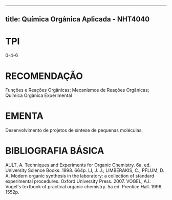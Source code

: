 
---
title: Química Orgânica Aplicada - NHT4040 
---

# TPI

0-4-6

# RECOMENDAÇÃO

Funções e Reações Orgânicas; Mecanismos de Reações Orgânicas; Química Orgânica Experimental

# EMENTA

Desenvolvimento de projetos de síntese de pequenas moléculas.

# BIBLIOGRAFIA BÁSICA

AULT, A. Techniques and Experiments for Organic Chemistry. 6a. ed. University Science Books. 1998. 664p. 
LI, J. J.; LIMBERAKIS, C.; PFLUM, D. A. Modern organic synthesis in the laboratory: a collection of standard experimental procedures. Oxford University Press. 2007.
VOGEL, A.I. Vogel's textbook of practical organic chemistry. 5a ed. Prentice Hall. 1996. 1552p.
        